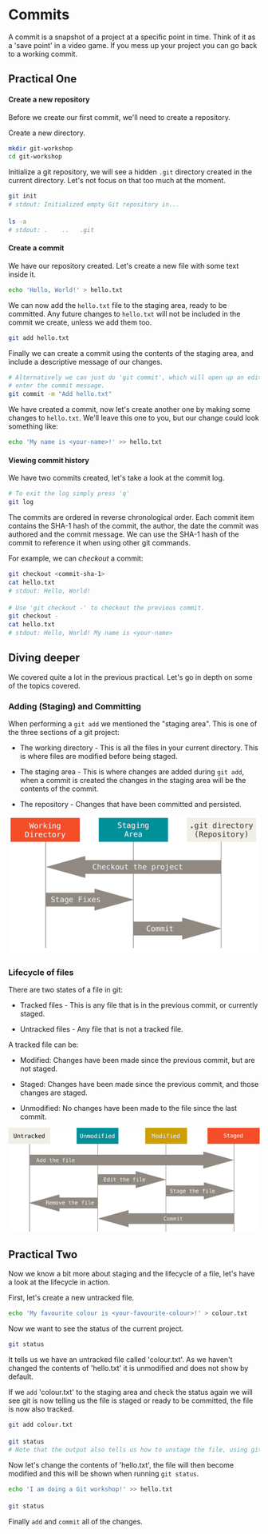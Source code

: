 # Commits

A commit is a snapshot of a project at a specific point in time. Think of it as
a 'save point' in a video game. If you mess up your project you can go back to
a working commit.

## Practical One

#### Create a new repository

Before we create our first commit, we'll need to create a repository.

Create a new directory.

```bash
mkdir git-workshop
cd git-workshop
```

Initialize a git repository, we will see a hidden `.git` directory created in
the current directory. Let's not focus on that too much at the moment.

```bash
git init
# stdout: Initialized empty Git repository in...

ls -a
# stdout: .    ..   .git
```

#### Create a commit

We have our repository created. Let's create a new file with some text inside
it.

```bash
echo 'Hello, World!' > hello.txt
```

We can now add the `hello.txt` file to the staging area, ready to be committed.
Any future changes to `hello.txt` will not be included in the commit we create,
unless we add them too.

```bash
git add hello.txt
```

Finally we can create a commit using the contents of the staging area, and
include a descriptive message of our changes.

```bash
# Alternatively we can just do 'git commit', which will open up an editor to
# enter the commit message.
git commit -m "Add hello.txt"
```

We have created a commit, now let's create another one by making some changes
to `hello.txt`. We'll leave this one to you, but our change could look
something like:

```bash
echo 'My name is <your-name>!' >> hello.txt
```

#### Viewing commit history

We have two commits created, let's take a look at the commit log.

```bash
# To exit the log simply press 'q'
git log
```

The commits are ordered in reverse chronological order. Each commit item
contains the SHA-1 hash of the commit, the author, the date the commit was
authored and the commit message. We can use the SHA-1 hash of the commit to
reference it when using other git commands.

For example, we can *checkout* a commit:

```bash
git checkout <commit-sha-1>
cat hello.txt
# stdout: Hello, World!

# Use 'git checkout -' to checkout the previous commit.
git checkout -
cat hello.txt
# stdout: Hello, World! My name is <your-name>
```

## Diving deeper

We covered quite a lot in the previous practical. Let's go in depth on some of
the topics covered.

### Adding (Staging) and Committing

When performing a `git add` we mentioned the "staging area". This is one of the
three sections of a git project:

* The working directory - This is all the files in your current directory. This
is where files are modified before being staged.

* The staging area - This is where changes are added during `git add`, when a
commit is created the changes in the staging area will be the contents of the
commit.

* The repository - Changes that have been committed and persisted.

![Sections of a git project](./img/staging-and-comitting.png)

### Lifecycle of files

There are two states of a file in git:

* Tracked files - This is any file that is in the previous commit, or currently
staged.

* Untracked files - Any file that is not a tracked file.

A tracked file can be:

* Modified: Changes have been made since the previous commit, but are not
staged.

* Staged: Changes have been made since the previous commit, and those changes
are staged.

* Unmodified: No changes have been made to the file since the last commit.

![File lifecycle](./img/file-lifecycle.png)

## Practical Two

Now we know a bit more about staging and the lifecycle of a file, let's have a
look at the lifecycle in action.

First, let's create a new untracked file.

```bash
echo 'My favourite colour is <your-favourite-colour>!' > colour.txt
```

Now we want to see the status of the current project.

```bash
git status
```

It tells us we have an untracked file called 'colour.txt'. As we haven't
changed the contents of 'hello.txt' it is unmodified and does not show by
default.

If we `add` 'colour.txt' to the staging area and check the status again we will
see git is now telling us the file is staged or ready to be committed, the file
is now also tracked.

```bash
git add colour.txt

git status
# Note that the output also tells us how to unstage the file, using git reset.
```

Now let's change the contents of 'hello.txt', the file will then become
modified and this will be shown when running `git status`.

```bash
echo 'I am doing a Git workshop!' >> hello.txt

git status
```

Finally `add` and `commit` all of the changes.


